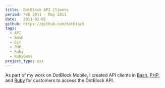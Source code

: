 ```yaml
---
title:  DotBlock API Clients
period: Feb 2011 - May 2011
date:   2011-02-01
github: https://github.com/dotblock
tags:
  - API
  - Bash
  - Git
  - PHP
  - Ruby
  - RubyGems
project_type: oss
---
```


As part of my work on DotBlock Mobile, I created API clients in [Bash][],
[PHP][], and [Ruby][] for customers to access the DotBlock API.

[Bash]: https://github.com/dotblock/dotblock-api-bash
[PHP]: https://github.com/dotblock/dotblock-api-php
[Ruby]: https://github.com/dotblock/dotblock-api-ruby
